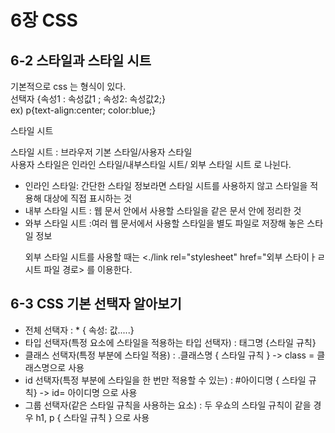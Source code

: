 <h1>6장 CSS
<h2>6-2 스타일과 스타일 시트</h2>

기본적으로 css 는 형식이 있다.<br>
선택자 {속성1 : 속성값1 ; 속성2: 속성값2;}
<br>ex)
p{text-align:center; color:blue;}


<p>스타일 시트</p>
스타일 시트 : 브라우저 기본 스타일/사용자 스타일
<br> 사용자 스타일은 인라인 스타일/내부스타일 시트/ 외부 스타일 시트 로 나뉜다.

<ul>
<li>인라인 스타일: 간단한 스타일 정보라면 스타일 시트를 사용하지 않고 스타일을 적용해 대상에 직접 표시하는 것</li>
<li>내부 스타일 시트 : 웹 문서 안에서 사용할 스타일을 같은 문서 안에 정리한 것</li>
<li>와부 스타일 시트 :여러 웹 문서에서 사용할 스타일을 별도 파일로 저장해 놓은 스타일 정보</li>
<p>외부 스타일 시트를 사용할 때는 <./link rel="stylesheet" href="외부 스타이ㅏㄹ 시트 파일 경로> 를 이용한다.</p>


  
</ul>


<h2>6-3 CSS 기본 선택자 알아보기</h2>
<ul>  
  <li> 전체 선택자 : * { 속성: 값.....}</li>
  <li> 타입 선택자(특정 요소에 스타일을 적용하는 타입 선택자) : 태그명 {스타일 규칙}</li>
  <li> 클래스 선택자(특정 부분에 스타일 적용) : .클래스명 { 스타일 규칙 } -> class = 클래스명으로 사용</li>
  <li> id 선택자(특정 부분에 스타일을 한 번만 적용할 수 있는) : #아이디명 { 스타일 규칙}  -> id= 아이디명 으로 사용</li>
  <li> 그룹 선택자(같은 스타일 규칙을 사용하는 요소) : 두 우쇼의 스타일 규칙이 같을 경우 h1, p { 스타일 규칙 } 으로 사용  </li>
</ul>
